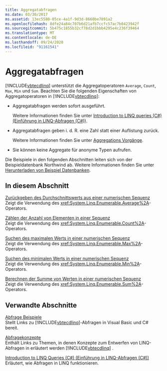 ```yaml
---
title: Aggregatabfragen
ms.date: 03/30/2017
ms.assetid: 13ec5580-05ce-4a1f-9d3d-8660be7891a2
ms.openlocfilehash: 8dfe24a84c707b6d21afb7ccfc57ac7b0423942f
ms.sourcegitcommit: 5b475c1855b32cf78d2d1bbb4295e4c236f39464
ms.translationtype: MT
ms.contentlocale: de-DE
ms.lasthandoff: 09/24/2020
ms.locfileid: "91161541"
---
```

# <a name="aggregate-queries"></a>Aggregatabfragen

[!INCLUDE[vbtecdlinq](../../../../../../includes/vbtecdlinq-md.md)] unterstützt die Aggregatoperatoren `Average`, `Count`, `Max`, `Min` und `Sum`. Beachten Sie die folgenden Eigenschaften von Aggregatoperatoren in [!INCLUDE[vbtecdlinq](../../../../../../includes/vbtecdlinq-md.md)]:  
  
- Aggregatabfragen werden sofort ausgeführt.  
  
     Weitere Informationen finden Sie unter [Introduction to LINQ queries (C#) (Einführung in LINQ-Abfragen (C#))](../../../../../csharp/programming-guide/concepts/linq/introduction-to-linq-queries.md).  
  
- Aggregatabfragen geben i. d. R. eine Zahl statt einer Auflistung zurück.  
  
     Weitere Informationen finden Sie unter [Aggregations Vorgänge](/previous-versions/visualstudio/visual-studio-2013/bb546138(v=vs.120)).  
  
- Sie können keine Aggregate für anonyme Typen aufrufen.  
  
 Die Beispiele in den folgenden Abschnitten leiten sich von der Beispieldatenbank Northwind ab. Weitere Informationen finden Sie unter [Herunterladen von Beispiel Datenbanken](downloading-sample-databases.md).  
  
## <a name="in-this-section"></a>In diesem Abschnitt  

 [Zurückgeben des Durchschnittswerts aus einer numerischen Sequenz](return-the-average-value-from-a-numeric-sequence.md)  
 Zeigt die Verwendung des <xref:System.Linq.Enumerable.Average%2A>-Operators.  
  
 [Zählen der Anzahl von Elementen in einer Sequenz](count-the-number-of-elements-in-a-sequence.md)  
 Zeigt die Verwendung des <xref:System.Linq.Enumerable.Count%2A>-Operators.  
  
 [Suchen des maximalen Werts in einer numerischen Sequenz](find-the-maximum-value-in-a-numeric-sequence.md)  
 Zeigt die Verwendung des <xref:System.Linq.Enumerable.Max%2A>-Operators.  
  
 [Suchen des minimalen Werts in einer numerischen Sequenz](find-the-minimum-value-in-a-numeric-sequence.md)  
 Zeigt die Verwendung des <xref:System.Linq.Enumerable.Min%2A>-Operators.  
  
 [Berechnen der Summe von Werten in einer numerischen Sequenz](compute-the-sum-of-values-in-a-numeric-sequence.md)  
 Zeigt die Verwendung des <xref:System.Linq.Enumerable.Sum%2A>-Operators.  
  
## <a name="related-sections"></a>Verwandte Abschnitte  

 [Abfrage Beispiele](query-examples.md)  
 Stellt Links zu [!INCLUDE[vbtecdlinq](../../../../../../includes/vbtecdlinq-md.md)]-Abfragen in Visual Basic und C# bereit.  
  
 [Abfragekonzepte](query-concepts.md)  
 Enthält Links zu Themen, in denen Konzepte zum Entwerfen von LINQ-Abfragen in erläutert werden [!INCLUDE[vbtecdlinq](../../../../../../includes/vbtecdlinq-md.md)] .  
  
 [Introduction to LINQ Queries (C#) (Einführung in LINQ-Abfragen (C#))](../../../../../csharp/programming-guide/concepts/linq/introduction-to-linq-queries.md)  
 Erläutert, wie Abfragen in LINQ funktionieren.

